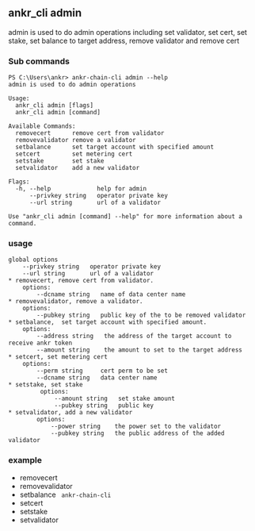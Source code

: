 ## ankr_cli admin

admin is used to do admin operations including set validator, set cert, set stake, set balance to target address,  remove validator and remove cert    
### Sub commands
```
PS C:\Users\ankr> ankr-chain-cli admin --help
admin is used to do admin operations

Usage:
  ankr_cli admin [flags]
  ankr_cli admin [command]

Available Commands:
  removecert      remove cert from validator
  removevalidator remove a validator
  setbalance      set target account with specified amount
  setcert         set metering cert
  setstake        set stake
  setvalidator    add a new validator

Flags:
  -h, --help             help for admin
      --privkey string   operator private key
      --url string       url of a validator

Use "ankr_cli admin [command] --help" for more information about a command.
```

### usage
    global options 
        --privkey string   operator private key
        --url string       url of a validator 
    * removecert, remove cert from validator.  
        options: 
            --dcname string   name of data center name
    * removevalidator, remove a validator.   
        options:
            --pubkey string   public key of the to be removed validator
    * setbalance,  set target account with specified amount.    
        options:
            --address string   the address of the target account to receive ankr token
            --amount string    the amount to set to the target address
    * setcert, set metering cert   
        options:
            --perm string     cert perm to be set
            --dcname string   data center name
    * setstake, set stake   
             options:
                 --amount string   set stake amount
                 --pubkey string   public key
    * setvalidator, add a new validator    
            options:
                --power string    the power set to the validator
                --pubkey string   the public address of the added validator    
                
### example 
+ removecert 
+ removevalidator 
+ setbalance 
``` ankr-chain-cli```
+ setcert 
+ setstake 
+ setvalidator
  
